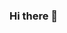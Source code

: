 ### Hi there 👋

<!--
**shuai-zhou/shuai-zhou** is a ✨ _special_ ✨ repository because its `README.md` (this file) appears on your GitHub profile.

I am a trained demographer and rural sociologist who also has expertise in geospatial analytics. My research interests include planned relocation, environmental migration, and computational and spatial analysis of big data using open source solutions on High Performance Computing (HPC) platforms.
